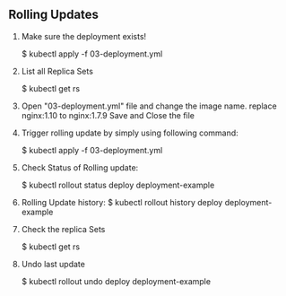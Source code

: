 ## Rolling Updates

1. Make sure the deployment exists!

    $ kubectl apply -f 03-deployment.yml
    
2.  List all Replica Sets

    $ kubectl get rs 

3.  Open "03-deployment.yml" file and change the image name.
    replace nginx:1.10 to nginx:1.7.9
    Save and Close the file

4.  Trigger rolling update by simply using following command:

    $ kubectl apply -f 03-deployment.yml

5.  Check Status of Rolling update:

    $ kubectl rollout status deploy deployment-example

6.  Rolling Update history:
    $ kubectl rollout history deploy deployment-example

7.  Check the replica Sets

    $ kubectl get rs

8.  Undo last update

    $ kubectl rollout undo deploy deployment-example
